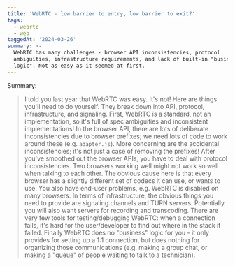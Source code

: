 ```yaml
---
title: 'WebRTC - low barrier to entry, low barrier to exit?'
tags:
  - webrtc
  - web
taggedAt: '2024-03-26'
summary: >-
  WebRTC has many challenges - browser API inconsistencies, protocol
  ambiguities, infrastructure requirements, and lack of built-in "business
  logic". Not as easy as it seemed at first.
---
```


Summary:

> I told you last year that WebRTC was easy. It's not! Here are things you'll need to do yourself. They break down into API, protocol, infrastructure, and signaling. First, WebRTC is a standard, not an implementation, so it's full of spec ambiguities and inconsistent implementations! In the browser API, there are lots of deliberate inconsistencies due to browser prefixes; we need lots of code to work around these (e.g. `adapter.js`). More concerning are the accidental inconsistencies; it's not just a case of removing the prefixes!
After you've smoothed out the browser APIs, you have to deal with protocol inconsistencies. Two browsers working well might not work so well when talking to each other. The obvious cause here is that every browser has a slightly different set of codecs it can use, or wants to use.
You also have end-user problems, e.g. WebRTC is disabled on many browsers. In terms of infrastructure, the obvious things you need to provide are signaling channels and TURN servers. Potentially you will also want servers for recording and transcoding. There are very few tools for testing/debugging WebRTC: when a connection fails, it's hard for the user/developer to find out where in the stack it failed. Finally WebRTC does no "business" logic for you - it only provides for setting up a 1:1 connection, but does nothing for organizing those communications (e.g. making a group chat, or making a "queue" of people waiting to talk to a technician).
